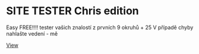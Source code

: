 <h1>SITE TESTER Chris edition</h1>
Easy FREE!!!! tester vašich znalostí z prvních 9 okruhů + 25
V případě chyby nahlašte vedení - mě

[View](https://pablomikes.github.io/Epicky-tutorial-na-SITE/)
